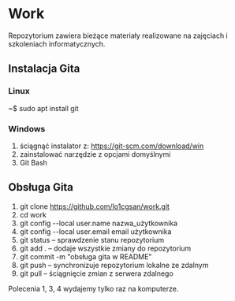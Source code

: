 # Work

Repozytorium zawiera bieżące materiały realizowane na zajęciach i szkoleniach
informatycznych.

## Instalacja Gita

### Linux

~$ sudo apt install git

### Windows

1) ściągnąć instalator z: https://git-scm.com/download/win
2) zainstalować narzędzie z opcjami domyślnymi
3) Git Bash

## Obsługa Gita

1) git clone https://github.com/lo1cgsan/work.git
2) cd work
3) git config --local user.name nazwa_użytkownika
4) git config --local user.email email użytkownika
5) git status – sprawdzenie stanu repozytorium
6) git add . – dodaje wszystkie zmiany do repozytorium
7) git commit -m "obsługa gita w README"
8) git push – synchronizuje repozytorium lokalne ze zdalnym
9) git pull – ściągnięcie zmian z serwera zdalnego

Polecenia 1, 3, 4 wydajemy tylko raz na komputerze.

